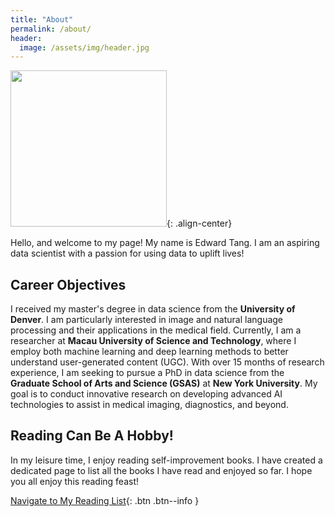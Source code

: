 ```yaml
---
title: "About"
permalink: /about/
header:
  image: /assets/img/header.jpg
---
```


<img src="https://edward330176.github.io/assets/imag/IMG_301.png" width="250">{: .align-center}

Hello, and welcome to my page! My name is Edward Tang. I am an aspiring data scientist with a passion for using data to uplift lives!

## Career Objectives
I received my master's degree in data science from the **University of Denver**. I am particularly interested in image and natural language processing and their applications in the medical field. Currently, I am a researcher at **Macau University of Science and Technology**, where I employ both machine learning and deep learning methods to better understand user-generated content (UGC). With over 15 months of research experience, I am seeking to pursue a PhD in data science from the **Graduate School of Arts and Science (GSAS)** at **New York University**. My goal is to conduct innovative research on developing advanced AI technologies to assist in medical imaging, diagnostics, and beyond. 

## Reading Can Be A Hobby!
In my leisure time, I enjoy reading self-improvement books. I have created a dedicated page to list all the books I have read and enjoyed so far. I hope you all enjoy this reading feast!

[Navigate to My Reading List](https://edward330176.github.io/read/){: .btn .btn--info }
